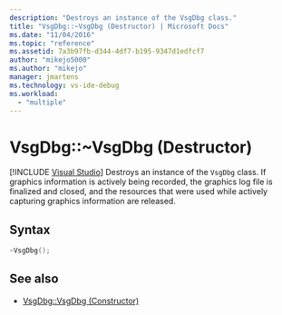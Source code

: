 ```yaml
---
description: "Destroys an instance of the VsgDbg class."
title: "VsgDbg::~VsgDbg (Destructor) | Microsoft Docs"
ms.date: "11/04/2016"
ms.topic: "reference"
ms.assetid: 7a3b97fb-d344-4df7-b195-9347d1edfcf7
author: "mikejo5000"
ms.author: "mikejo"
manager: jmartens
ms.technology: vs-ide-debug
ms.workload:
  - "multiple"
---
```

# VsgDbg::~VsgDbg (Destructor)

 [!INCLUDE [Visual Studio](~/includes/applies-to-version/vs-not-mac.md)]
Destroys an instance of the `VsgDbg` class. If graphics information is actively being recorded, the graphics log file is finalized and closed, and the resources that were used while actively capturing graphics information are released.

## Syntax

```C++
~VsgDbg();
```

## See also
- [VsgDbg::VsgDbg (Constructor)](vsgdbg-vsgdbg-constructor.md)
